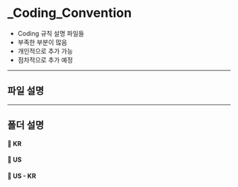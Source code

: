 **_Coding_Convention**
===================

* Coding 규칙 설명 파일들
 * 부족한 부분이 많음
 * 개인적으로 추가 가능
 * 점차적으로 추가 예정

-------------
파일 설명
-------------

-------------
폴더 설명
-------------

#### :open_file_folder: KR

#### :open_file_folder: US

#### :open_file_folder: US - KR